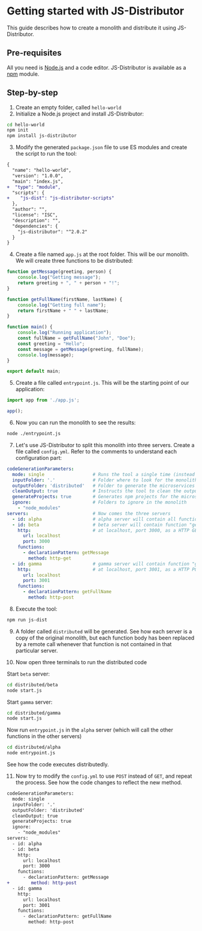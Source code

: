 # Getting started with JS-Distributor

This guide describes how to create a monolith and distribute it using JS-Distributor.

## Pre-requisites

All you need is [Node.js](https://nodejs.org/) and a code editor. JS-Distributor is available as a [npm](https://www.npmjs.com/) module.

## Step-by-step

1. Create an empty folder, called `hello-world`
2. Initialize a Node.js project and install JS-Distributor:

```sh
cd hello-world
npm init
npm install js-distributor
```

3. Modify the generated `package.json` file to use ES modules and create the script to run the tool:

```diff
{
  "name": "hello-world",
  "version": "1.0.0",
  "main": "index.js",
+  "type": "module",
  "scripts": {
+    "js-dist": "js-distributor-scripts"
  },
  "author": "",
  "license": "ISC",
  "description": "",
  "dependencies": {
    "js-distributor": "^2.0.2"
  }
}
```

4. Create a file named `app.js` at the root folder. This will be our monolith. We will create three functions to be distributed:

```javascript
function getMessage(greeting, person) {
    console.log("Getting message");
    return greeting + ", " + person + "!";
}

function getFullName(firstName, lastName) {
    console.log("Getting full name");
    return firstName + " " + lastName;
}

function main() {
    console.log("Running application");
    const fullName = getFullName("John", "Doe");
    const greeting = "Hello";
    const message = getMessage(greeting, fullName);
    console.log(message);
}

export default main;
```

5. Create a file called `entrypoint.js`. This will be the starting point of our application:

```javascript
import app from './app.js';

app();
```

6. Now you can run the monolith to see the results:

```sh
node ./entrypoint.js
```

7. Let's use JS-Distributor to split this monolith into three servers. Create a file called `config.yml`. Refer to the comments to understand each configuration part:

```yaml
codeGenerationParameters:
  mode: single                  # Runs the tool a single time (instead of watching for changes)
  inputFolder: '.'              # Folder where to look for the monolith code
  outputFolder: 'distributed'   # Folder to generate the microservices
  cleanOutput: true             # Instructs the tool to clean the output folder
  generateProjects: true        # Generates npm projects for the microservices
  ignore:                       # Folders to ignore in the monolith
    - "node_modules"
servers:                        # Now comes the three servers
  - id: alpha                   # alpha server will contain all functions
  - id: beta                    # beta server will contain function "getMessage", exposed
    http:                       # at localhost, port 3000, as a HTTP GET endpoint
      url: localhost
      port: 3000
    functions:
      - declarationPattern: getMessage
        method: http-get
  - id: gamma                   # gamma server will contain function "getFullName", exposed
    http:                       # at localhost, port 3001, as a HTTP POST endpoint
      url: localhost
      port: 3001
    functions:
      - declarationPattern: getFullName
        method: http-post
```

8. Execute the tool:

```sh
npm run js-dist
```

9. A folder called `distributed` will be generated. See how each server is a copy of the original monolith, but each function body has been replaced by a remote call whenever that function is not contained in that particular server.

10. Now open three terminals to run the distributed code

Start `beta` server:

```sh
cd distributed/beta
node start.js
```

Start `gamma` server:

```sh
cd distributed/gamma
node start.js
```

Now run `entrypoint.js` in the `alpha` server (which will call the other functions in the other servers)

```sh
cd distributed/alpha
node entrypoint.js
```

See how the code executes distributedly.

11. Now try to modify the `config.yml` to use `POST` instead of `GET`, and repeat the process. See how the code changes to reflect the new method.

```diff
codeGenerationParameters:
  mode: single
  inputFolder: '.'
  outputFolder: 'distributed'
  cleanOutput: true
  generateProjects: true
  ignore:
    - "node_modules"
servers:
  - id: alpha
  - id: beta
    http:
      url: localhost
      port: 3000
    functions:
      - declarationPattern: getMessage
+        method: http-post
  - id: gamma
    http:
      url: localhost
      port: 3001
    functions:
      - declarationPattern: getFullName
        method: http-post

```